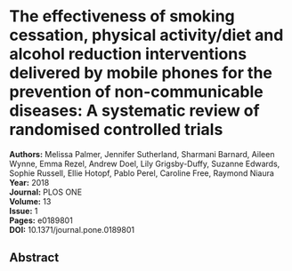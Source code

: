 # The effectiveness of smoking cessation, physical activity/diet and alcohol reduction interventions delivered by mobile phones for the prevention of non-communicable diseases: A systematic review of randomised controlled trials

**Authors:** Melissa Palmer, Jennifer Sutherland, Sharmani Barnard, Aileen Wynne, Emma Rezel, Andrew Doel, Lily Grigsby-Duffy, Suzanne Edwards, Sophie Russell, Ellie Hotopf, Pablo Perel, Caroline Free, Raymond Niaura  
**Year:** 2018  
**Journal:** PLOS ONE  
**Volume:** 13  
**Issue:** 1  
**Pages:** e0189801  
**DOI:** 10.1371/journal.pone.0189801  

## Abstract


